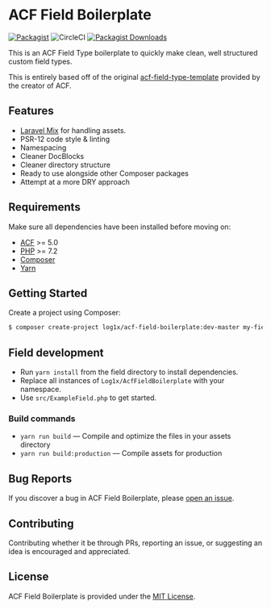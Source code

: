 # ACF Field Boilerplate

[![Packagist](https://img.shields.io/packagist/v/log1x/acf-field-boilerplate.svg?style=flat-square)](https://packagist.org/packages/log1x/acf-field-boilerplate)
![CircleCI](https://img.shields.io/circleci/build/gh/Log1x/acf-field-boilerplate.svg?style=flat-square)
[![Packagist Downloads](https://img.shields.io/packagist/dt/log1x/acf-field-boilerplate.svg?style=flat-square)](https://packagist.org/packages/log1x/acf-field-boilerplate)

This is an ACF Field Type boilerplate to quickly make clean, well structured custom field types.

This is entirely based off of the original [acf-field-type-template](https://github.com/elliotcondon/acf-field-type-template) provided by the creator of ACF.

## Features

- [Laravel Mix](https://laravelmix.com) for handling assets.
- PSR-12 code style & linting
- Namespacing
- Cleaner DocBlocks
- Cleaner directory structure
- Ready to use alongside other Composer packages
- Attempt at a more DRY approach

## Requirements

Make sure all dependencies have been installed before moving on:

- [ACF](https://www.advancedcustomfields.com/pro/) >= 5.0
- [PHP](http://php.net/manual/en/install.php) >= 7.2
- [Composer](https://getcomposer.org/download/)
- [Yarn](https://yarnpkg.com/en/docs/install)

## Getting Started

Create a project using Composer:

```sh
$ composer create-project log1x/acf-field-boilerplate:dev-master my-field
```

## Field development

- Run `yarn install` from the field directory to install dependencies.
- Replace all instances of `Log1x/AcfFieldBoilerplate` with your namespace.
- Use `src/ExampleField.php` to get started.

### Build commands

- `yarn run build` — Compile and optimize the files in your assets directory
- `yarn run build:production` — Compile assets for production

## Bug Reports

If you discover a bug in ACF Field Boilerplate, please [open an issue](https://github.com/log1x/acf-field-boilerplate/issues).

## Contributing

Contributing whether it be through PRs, reporting an issue, or suggesting an idea is encouraged and appreciated.

## License

ACF Field Boilerplate is provided under the [MIT License](https://github.com/log1x/acf-field-boilerplate/blob/master/LICENSE.md).
